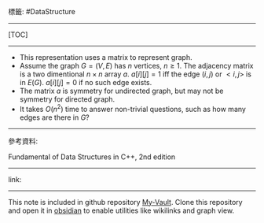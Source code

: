 標籤: #DataStructure 

---

[TOC]

---

- This representation uses a matrix to represent graph. 
- Assume the graph $G = (V, E)$ has $n$ vertices, $n \geq 1$. The adjacency matrix is a two dimentional $n \times n$ array $a$. $a[i][j] = 1$ iff the edge $(i, j)$ or $<i, j>$ is in $E(G)$. $a[i][j] = 0$ if no such edge exists.
- The matrix $a$ is symmetry for undirected graph, but may not be symmetry for directed graph.
- It takes $O(n^2)$ time to answer non-trivial questions, such as how many edges are there in $G$?

---

參考資料:

Fundamental of Data Structures in C++, 2nd edition

---

link:


---

This note is included in github repository [My-Vault](https://github.com/LittleD3092/My-Vault.git). Clone this repository and open it in [obsidian](https://obsidian.md/) to enable utilities like wikilinks and graph view.